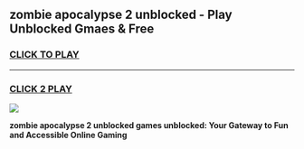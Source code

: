 
## zombie apocalypse 2 unblocked - Play Unblocked Gmaes & Free
<h3>
<a href="https://news.freeplayer.one?title=zombie_apocalypse_2_unblocked&ref=16F">CLICK TO PLAY</a></h3>
<hr>

<h3>
<a href="https://news.freeplayer.one?title=zombie_apocalypse_2_unblocked&ref=16F">CLICK 2 PLAY</a>
  
</h3>

<a href="https://news.freeplayer.one?title=zombie_apocalypse_2_unblocked&ref=16F/"><img src="https://clearcache.store/games.png"></a>


**zombie apocalypse 2 unblocked games unblocked: Your Gateway to Fun and Accessible Online Gaming**
